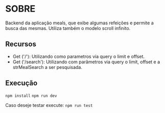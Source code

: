 # SOBRE

Backend da aplicação meals, que exibe algumas refeições e permite a busca das mesmas.
Utiliza também o modelo scroll infinito.

## Recursos

* Get ('/'): Utilizando como parametros via query o limit e offset.
* Get ('/search'): Utilizando com parâmetros via query o limit, offset e a strMealSearch a ser pesquisada.

## Execução

`npm install`
`npm run dev`

Caso deseje testar execute: `npm run test`